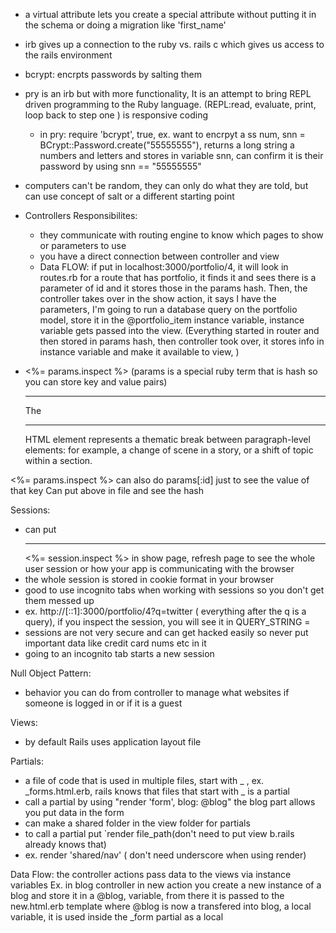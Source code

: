 - a virtual attribute lets you create a special attribute without putting it in the schema or doing a migration like 'first_name'
- irb gives up a connection to the ruby vs. rails c which gives us access to the rails environment
- bcrypt: encrpts passwords by salting them
- pry is an irb but with more functionality, It is an attempt to bring REPL driven programming to the Ruby language. (REPL:read, evaluate, print, loop back to step one ) is responsive coding
  - in pry: require 'bcrypt', true, ex. want to encrpyt a ss num, snn = BCrypt::Password.create("55555555"), returns a long string a numbers and letters and stores in variable snn, can confirm it is their password by using snn == "55555555"

- computers can't be random, they can only do what they are told, but can use concept of salt or a different starting point

- Controllers Responsibilites:
  - they communicate with routing engine to know which pages to show or parameters to use
  - you have a direct connection between controller and view
  - Data FLOW: if put in localhost:3000/portfolio/4, it will look in routes.rb for a route that has portfolio, it finds it and sees there is a parameter of id and it stores those in the params hash. Then, the controller takes over in the show action, it says I have the parameters, I'm going to run a database query on the portfolio model, store it in the @portfolio_item instance variable, instance variable gets passed into the view. (Everything started in router and then stored in params hash, then controller took over, it stores info in instance variable and make it available to view,    )

- <%= params.inspect %> (params is a special ruby term that is hash so you can store key and value pairs)
  <hr>
  The <hr> HTML element represents a thematic break between paragraph-level elements: for example, a change of scene in a story, or a shift of topic within a section.

<%= params.inspect %> can also do params[:id] just to see the value of that key
Can put above in file and see the hash

Sessions:
  - can put <hr> <%= session.inspect %> in show page, refresh page to see the whole user session or how your app is communicating with the browser
  - the whole session is stored in cookie format in your browser
  - good to use incognito tabs when working with sessions so you don't get them messed up
  - ex. http://[::1]:3000/portfolio/4?q=twitter ( everything after the q is a query), if you inspect the session, you will see it in QUERY_STRING =
  - sessions are not very secure and can get hacked easily so never put important data like credit card nums etc in it
  - going to an incognito tab starts a new session

Null Object Pattern:
- behavior you can do from controller to manage what websites if someone is logged in or if it is a guest

Views:
- by default Rails uses application layout file

Partials:
- a file of code that is used in multiple files, start with _ , ex. _forms.html.erb, rails knows that files that start with _ is a partial
- call a partial by using "render 'form', blog: @blog" the blog part allows you put data in the form
- can make a shared folder in the view folder for partials
- to call a partial put `render file_path(don't need to put view b.rails already knows that)
- ex. render 'shared/nav' ( don't need underscore when using render)

Data Flow: the controller actions pass data to the views via instance variables
Ex. in blog controller in new action you create a new instance of a blog and store it in a @blog, variable, from there it is passed to the new.html.erb template where @blog is now a transfered into blog,
a local variable, it is used inside the _form partial as a local 
